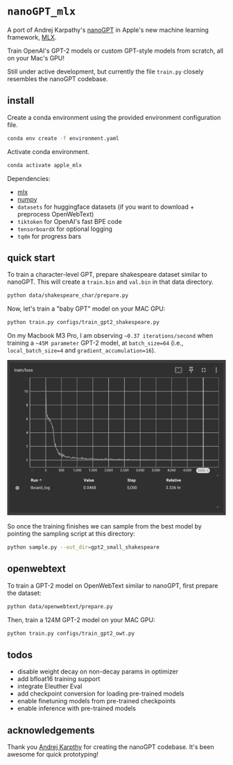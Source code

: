 # `nanoGPT_mlx`

A port of Andrej Karpathy's [nanoGPT](https://github.com/karpathy/nanoGPT) in Apple's new machine learning framework, [MLX](https://github.com/ml-explore/mlx).

Train OpenAI's GPT-2 models or custom GPT-style models from scratch, all on your Mac's GPU!

Still under active development, but currently the file `train.py` closely resembles the nanoGPT codebase.

## install

Create a conda environment using the provided
   environment configuration file.

```bash
conda env create -f environment.yaml
```

Activate conda environment.
```bash
conda activate apple_mlx
```

Dependencies:
- [mlx](https://ml-explore.github.io/mlx/build/html/index.html)
- [numpy](https://numpy.org/install/)
-  `datasets` for huggingface datasets (if you want to download + preprocess OpenWebText)
-  `tiktoken` for OpenAI's fast BPE code
-  `tensorboardX` for optional logging
-  `tqdm` for progress bars

## quick start
To train a character-level GPT, prepare shakespeare dataset similar to nanoGPT. This will create a `train.bin` and `val.bin` in that data directory.
```bash
python data/shakespeare_char/prepare.py
```

Now, let's train a "baby GPT" model on your MAC GPU:
```bash
python train.py configs/train_gpt2_shakespeare.py
```

On my Macbook M3 Pro, I am observing `~0.37 iterations/second` when training a `~45M parameter` GPT-2 model, at `batch_size=64` (i.e., `local_batch_size=4` and `gradient_accumulation=16`).

![repro124m](assets/baby_gpt2_shakespeare_pretrain_loss.png)

So once the training finishes we can sample from the best model by pointing the sampling script at this directory:
```bash
python sample.py --out_dir=gpt2_small_shakespeare
```

## openwebtext
To train a GPT-2 model on OpenWebText similar to nanoGPT, first prepare the dataset:
```bash
python data/openwebtext/prepare.py
```

Then, train a 124M GPT-2 model on your MAC GPU:
```bash
python train.py configs/train_gpt2_owt.py
```

## todos
- disable weight decay on non-decay params in optimizer
- add bfloat16 training support
- integrate Eleuther Eval
- add checkpoint conversion for loading pre-trained models
- enable finetuning models from pre-trained checkpoints
- enable inference with pre-trained models

## acknowledgements
Thank you [Andrej Karpthy](https://github.com/karpathy) for creating the nanoGPT codebase. It's been awesome for quick prototyping!

